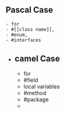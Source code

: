 ## Pascal Case
	- for
	- #[[class name]],
	- #enum,
	- #interfaces
- ## camel Case
	- for
	- #field
	- local variables
	- #method
	- #package
	-